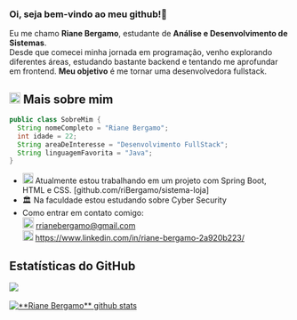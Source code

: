 ### Oi, seja bem-vindo ao meu github!👋

Eu me chamo **Riane Bergamo**, estudante de **Análise e Desenvolvimento de Sistemas**. <br>Desde que comecei minha jornada em programação, venho explorando diferentes áreas, estudando bastante backend e tentando me aprofundar em frontend. **Meu objetivo** é me tornar uma desenvolvedora fullstack.

## <img width="20" alt="about" src="https://cdn-icons-png.flaticon.com/128/5234/5234463.png"> Mais sobre mim 

```java
public class SobreMim {
  String nomeCompleto = "Riane Bergamo";
  int idade = 22;
  String areaDeInteresse = "Desenvolvimento FullStack";
  String linguagemFavorita = "Java";
}
```

- <img width="19" src="https://images.emojiterra.com/google/noto-emoji/unicode-16.0/color/svg/1f468-1f4bb.svg"> Atualmente estou trabalhando em um projeto com Spring Boot, HTML e CSS. [github.com/riBergamo/sistema-loja]
- 🏛️ Na faculdade estou estudando sobre Cyber Security
- Como entrar em contato comigo:
  <br> <img width="20" src="https://cdn-icons-png.flaticon.com/128/2460/2460797.png"> rrianebergamo@gmail.com
  <br> <img width="19" src="https://cdn-icons-png.flaticon.com/128/145/145807.png"> https://www.linkedin.com/in/riane-bergamo-2a920b223/

## **Estatísticas do GitHub**

<a href="https://github.com/Gurupreet">
  <img align="center" src="https://github-readme-stats.vercel.app/api/top-langs/?username=riBergamo&theme=tokyonight&hide_langs_below=1" />
</a>
<br><br>
<a href="https://github.com/Gurupreet">
  <img align="center" src="https://github-readme-stats.vercel.app/api?username=riBergamo&show_icons=true&theme=tokyonight&line_height=27" alt="**Riane Bergamo** github stats"/>
</a>

